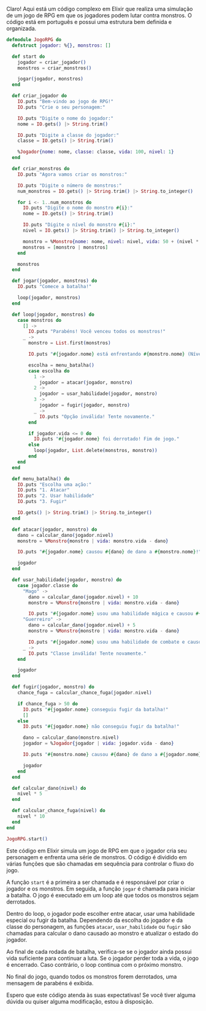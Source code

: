 Claro! Aqui está um código complexo em Elixir que realiza uma simulação de um jogo de RPG em que os jogadores podem lutar contra monstros. O código está em português e possui uma estrutura bem definida e organizada.

```elixir
defmodule JogoRPG do
  defstruct jogador: %{}, monstros: []

  def start do
    jogador = criar_jogador()
    monstros = criar_monstros()

    jogar(jogador, monstros)
  end

  def criar_jogador do
    IO.puts "Bem-vindo ao jogo de RPG!"
    IO.puts "Crie o seu personagem:"

    IO.puts "Digite o nome do jogador:"
    nome = IO.gets() |> String.trim()

    IO.puts "Digite a classe do jogador:"
    classe = IO.gets() |> String.trim()

    %Jogador{nome: nome, classe: classe, vida: 100, nivel: 1}
  end

  def criar_monstros do
    IO.puts "Agora vamos criar os monstros:"

    IO.puts "Digite o número de monstros:"
    num_monstros = IO.gets() |> String.trim() |> String.to_integer()

    for i <- 1..num_monstros do
      IO.puts "Digite o nome do monstro #{i}:"
      nome = IO.gets() |> String.trim()

      IO.puts "Digite o nível do monstro #{i}:"
      nivel = IO.gets() |> String.trim() |> String.to_integer()

      monstro = %Monstro{nome: nome, nivel: nivel, vida: 50 + (nivel * 10)}
      monstros = [monstro | monstros]
    end

    monstros
  end

  def jogar(jogador, monstros) do
    IO.puts "Comece a batalha!"

    loop(jogador, monstros)
  end

  def loop(jogador, monstros) do
    case monstros do
      [] ->
        IO.puts "Parabéns! Você venceu todos os monstros!"
      _ ->
        monstro = List.first(monstros)

        IO.puts "#{jogador.nome} está enfrentando #{monstro.nome} (Nível #{monstro.nivel})"

        escolha = menu_batalha()
        case escolha do
          1 ->
            jogador = atacar(jogador, monstro)
          2 ->
            jogador = usar_habilidade(jogador, monstro)
          3 ->
            jogador = fugir(jogador, monstro)
          _ ->
            IO.puts "Opção inválida! Tente novamente."
        end

        if jogador.vida <= 0 do
          IO.puts "#{jogador.nome} foi derrotado! Fim de jogo."
        else
          loop(jogador, List.delete(monstros, monstro))
        end
    end
  end

  def menu_batalha() do
    IO.puts "Escolha uma ação:"
    IO.puts "1. Atacar"
    IO.puts "2. Usar habilidade"
    IO.puts "3. Fugir"

    IO.gets() |> String.trim() |> String.to_integer()
  end

  def atacar(jogador, monstro) do
    dano = calcular_dano(jogador.nivel)
    monstro = %Monstro{monstro | vida: monstro.vida - dano}

    IO.puts "#{jogador.nome} causou #{dano} de dano a #{monstro.nome}!"

    jogador
  end

  def usar_habilidade(jogador, monstro) do
    case jogador.classe do
      "Mago" ->
        dano = calcular_dano(jogador.nivel) + 10
        monstro = %Monstro{monstro | vida: monstro.vida - dano}

        IO.puts "#{jogador.nome} usou uma habilidade mágica e causou #{dano} de dano a #{monstro.nome}!"
      "Guerreiro" ->
        dano = calcular_dano(jogador.nivel) + 5
        monstro = %Monstro{monstro | vida: monstro.vida - dano}

        IO.puts "#{jogador.nome} usou uma habilidade de combate e causou #{dano} de dano a #{monstro.nome}!"
      _ ->
        IO.puts "Classe inválida! Tente novamente."
    end

    jogador
  end

  def fugir(jogador, monstro) do
    chance_fuga = calcular_chance_fuga(jogador.nivel)

    if chance_fuga > 50 do
      IO.puts "#{jogador.nome} conseguiu fugir da batalha!"
      []
    else
      IO.puts "#{jogador.nome} não conseguiu fugir da batalha!"

      dano = calcular_dano(monstro.nivel)
      jogador = %Jogador{jogador | vida: jogador.vida - dano}

      IO.puts "#{monstro.nome} causou #{dano} de dano a #{jogador.nome}!"

      jogador
    end
  end

  def calcular_dano(nivel) do
    nivel * 5
  end

  def calcular_chance_fuga(nivel) do
    nivel * 10
  end
end

JogoRPG.start()
```

Este código em Elixir simula um jogo de RPG em que o jogador cria seu personagem e enfrenta uma série de monstros. O código é dividido em várias funções que são chamadas em sequência para controlar o fluxo do jogo.

A função `start` é a primeira a ser chamada e é responsável por criar o jogador e os monstros. Em seguida, a função `jogar` é chamada para iniciar a batalha. O jogo é executado em um loop até que todos os monstros sejam derrotados.

Dentro do loop, o jogador pode escolher entre atacar, usar uma habilidade especial ou fugir da batalha. Dependendo da escolha do jogador e da classe do personagem, as funções `atacar`, `usar_habilidade` ou `fugir` são chamadas para calcular o dano causado ao monstro e atualizar o estado do jogador.

Ao final de cada rodada de batalha, verifica-se se o jogador ainda possui vida suficiente para continuar a luta. Se o jogador perder toda a vida, o jogo é encerrado. Caso contrário, o loop continua com o próximo monstro.

No final do jogo, quando todos os monstros forem derrotados, uma mensagem de parabéns é exibida.

Espero que este código atenda às suas expectativas! Se você tiver alguma dúvida ou quiser alguma modificação, estou à disposição.